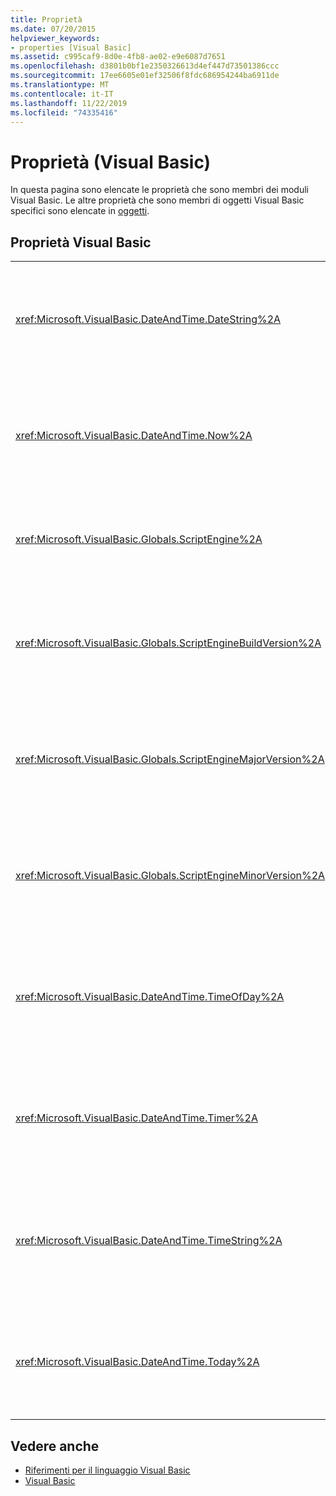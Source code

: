 ```yaml
---
title: Proprietà
ms.date: 07/20/2015
helpviewer_keywords:
- properties [Visual Basic]
ms.assetid: c995caf9-8d0e-4fb8-ae02-e9e6087d7651
ms.openlocfilehash: d3801b0bf1e2350326613d4ef447d73501386ccc
ms.sourcegitcommit: 17ee6605e01ef32506f8fdc686954244ba6911de
ms.translationtype: MT
ms.contentlocale: it-IT
ms.lasthandoff: 11/22/2019
ms.locfileid: "74335416"
---
```

# <a name="properties-visual-basic"></a>Proprietà (Visual Basic)

In questa pagina sono elencate le proprietà che sono membri dei moduli Visual Basic. Le altre proprietà che sono membri di oggetti Visual Basic specifici sono elencate in [oggetti](../../visual-basic/language-reference/objects/index.md).  
  
## <a name="visual-basic-properties"></a>Proprietà Visual Basic  
  
|||  
|---|---|  
|<xref:Microsoft.VisualBasic.DateAndTime.DateString%2A>|Restituisce o imposta un valore `String` che rappresenta la data corrente in base al sistema.|  
|<xref:Microsoft.VisualBasic.DateAndTime.Now%2A>|Restituisce un `Date` valore contenente la data e l'ora correnti in base al sistema.|  
|<xref:Microsoft.VisualBasic.Globals.ScriptEngine%2A>|Restituisce un `String` che rappresenta il Runtime attualmente in uso.|  
|<xref:Microsoft.VisualBasic.Globals.ScriptEngineBuildVersion%2A>|Restituisce un `Integer` contenente il numero di versione della build del Runtime attualmente in uso.|  
|<xref:Microsoft.VisualBasic.Globals.ScriptEngineMajorVersion%2A>|Restituisce un `Integer` contenente il numero di versione principale del Runtime attualmente in uso.|  
|<xref:Microsoft.VisualBasic.Globals.ScriptEngineMinorVersion%2A>|Restituisce un `Integer` contenente il numero di versione secondario del Runtime attualmente in uso.|  
|<xref:Microsoft.VisualBasic.DateAndTime.TimeOfDay%2A>|Restituisce o imposta un valore `Date` contenente l'ora corrente del giorno in base al sistema.|  
|<xref:Microsoft.VisualBasic.DateAndTime.Timer%2A>|Restituisce un valore `Double` che rappresenta il numero di secondi trascorsi dalla mezzanotte.|  
|<xref:Microsoft.VisualBasic.DateAndTime.TimeString%2A>|Restituisce o imposta un valore `String` che rappresenta l'ora corrente del giorno in base al sistema.|  
|<xref:Microsoft.VisualBasic.DateAndTime.Today%2A>|Restituisce o imposta un valore `Date` contenente la data corrente in base al sistema.|  
  
## <a name="see-also"></a>Vedere anche

- [Riferimenti per il linguaggio Visual Basic](../../visual-basic/language-reference/index.md)
- [Visual Basic](../../visual-basic/index.md)
